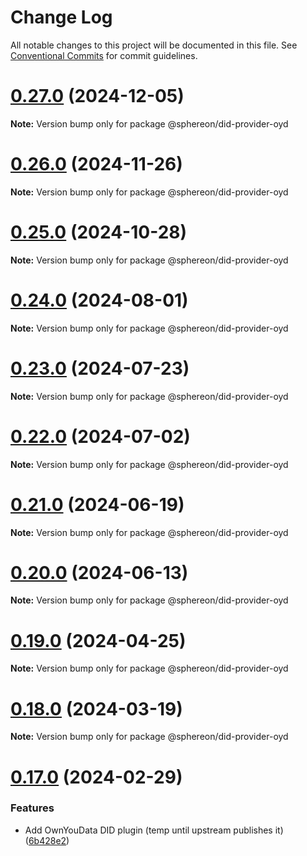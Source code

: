 # Change Log

All notable changes to this project will be documented in this file.
See [Conventional Commits](https://conventionalcommits.org) for commit guidelines.

# [0.27.0](https://github.com/OwnYourData/veramo/compare/v0.26.0...v0.27.0) (2024-12-05)

**Note:** Version bump only for package @sphereon/did-provider-oyd

# [0.26.0](https://github.com/OwnYourData/veramo/compare/v0.25.0...v0.26.0) (2024-11-26)

**Note:** Version bump only for package @sphereon/did-provider-oyd

# [0.25.0](https://github.com/OwnYourData/veramo/compare/v0.24.0...v0.25.0) (2024-10-28)

**Note:** Version bump only for package @sphereon/did-provider-oyd

# [0.24.0](https://github.com/OwnYourData/veramo/compare/v0.23.0...v0.24.0) (2024-08-01)

**Note:** Version bump only for package @sphereon/did-provider-oyd

# [0.23.0](https://github.com/OwnYourData/veramo/compare/v0.22.0...v0.23.0) (2024-07-23)

**Note:** Version bump only for package @sphereon/did-provider-oyd

# [0.22.0](https://github.com/OwnYourData/veramo/compare/v0.21.0...v0.22.0) (2024-07-02)

**Note:** Version bump only for package @sphereon/did-provider-oyd

# [0.21.0](https://github.com/OwnYourData/veramo/compare/v0.20.0...v0.21.0) (2024-06-19)

**Note:** Version bump only for package @sphereon/did-provider-oyd

# [0.20.0](https://github.com/OwnYourData/veramo/compare/v0.19.0...v0.20.0) (2024-06-13)

**Note:** Version bump only for package @sphereon/did-provider-oyd

# [0.19.0](https://github.com/OwnYourData/veramo/compare/v0.18.2...v0.19.0) (2024-04-25)

**Note:** Version bump only for package @sphereon/did-provider-oyd

# [0.18.0](https://github.com/OwnYourData/veramo/compare/v0.17.0...v0.18.0) (2024-03-19)

**Note:** Version bump only for package @sphereon/did-provider-oyd

# [0.17.0](https://github.com/OwnYourData/veramo/compare/v0.16.0...v0.17.0) (2024-02-29)

### Features

- Add OwnYouData DID plugin (temp until upstream publishes it) ([6b428e2](https://github.com/OwnYourData/veramo/commit/6b428e242d968594b29938e4861f44ae3e5a7106))
